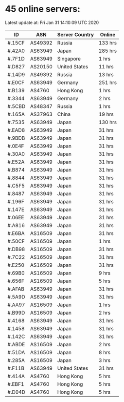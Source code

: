 # 45 online servers:

Latest update at: Fri Jan 31 14:10:09 UTC 2020

| ID | ASN | Server Country | Online |
| -- | --- | -------------- | ------ |
| #.15CF | AS49392 | Russia | 133 hrs |
| #.42A0 | AS63949 | Japan | 285 hrs |
| #.7F1D | AS63949 | Singapore | 1 hrs |
| #.D827 | AS20150 | United States | 11 hrs |
| #.14D9 | AS49392 | Russia | 13 hrs |
| #.E0CF | AS63949 | Germany | 251 hrs |
| #.B139 | AS4760 | Hong Kong | 1 hrs |
| #.3344 | AS63949 | Germany | 2 hrs |
| #.5CBD | AS48347 | Russia | 1 hrs |
| #.165A | AS37963 | China | 19 hrs |
| #.7535 | AS63949 | Japan | 130 hrs |
| #.EAD8 | AS63949 | Japan | 31 hrs |
| #.9BDB | AS63949 | Japan | 31 hrs |
| #.0E4F | AS63949 | Japan | 31 hrs |
| #.30A0 | AS63949 | Japan | 31 hrs |
| #.E52A | AS63949 | Japan | 31 hrs |
| #.B874 | AS63949 | Japan | 31 hrs |
| #.8844 | AS63949 | Japan | 31 hrs |
| #.C5F5 | AS63949 | Japan | 31 hrs |
| #.8487 | AS63949 | Japan | 31 hrs |
| #.196F | AS63949 | Japan | 31 hrs |
| #.147E | AS63949 | Japan | 31 hrs |
| #.06EE | AS63949 | Japan | 31 hrs |
| #.A816 | AS63949 | Japan | 31 hrs |
| #.E6BA | AS16509 | Japan | 31 hrs |
| #.50CF | AS16509 | Japan | 1 hrs |
| #.DB98 | AS16509 | Japan | 31 hrs |
| #.7C22 | AS16509 | Japan | 31 hrs |
| #.E250 | AS16509 | Japan | 31 hrs |
| #.69B0 | AS16509 | Japan | 9 hrs |
| #.656F | AS16509 | Japan | 5 hrs |
| #.AFAB | AS63949 | Japan | 31 hrs |
| #.5A9D | AS63949 | Japan | 31 hrs |
| #.AA97 | AS16509 | Japan | 1 hrs |
| #.B99D | AS16509 | Japan | 2 hrs |
| #.4168 | AS63949 | Japan | 31 hrs |
| #.1458 | AS63949 | Japan | 31 hrs |
| #.142C | AS63949 | Japan | 31 hrs |
| #.ABDE | AS16509 | Japan | 2 hrs |
| #.51DA | AS16509 | Japan | 8 hrs |
| #.285A | AS16509 | Japan | 3 hrs |
| #.F11B | AS63949 | United States | 31 hrs |
| #.414A | AS4760 | Hong Kong | 5 hrs |
| #.EBF1 | AS4760 | Hong Kong | 5 hrs |
| #.D04D | AS4760 | Hong Kong | 5 hrs |

